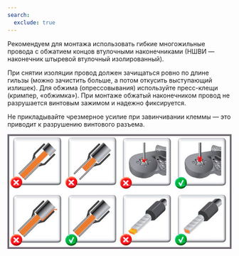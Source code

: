 ```yaml
---
search:
  exclude: true
---
```

<!--include-start-->
Рекомендуем для монтажа использовать гибкие многожильные провода с обжатием концов втулочными наконечниками (НШВИ — наконечник штыревой втулочный изолированный).

При снятии изоляции провод должен зачищаться ровно по длине гильзы (можно зачистить больше, а потом откусить выступающий излишек). Для обжима (опрессовывания) используйте пресс-клещи (кримпер, «обжимка»). При монтаже обжатый наконечником провод не разрушается винтовым зажимом и надежно фиксируется.

Не прикладывайте чрезмерное усилие при завинчивании клеммы — это приводит к разрушению винтового разъема.

![Как обжимать наконечники НШВИ](images/nshvi-press.jpg)
<!--include-end-->

